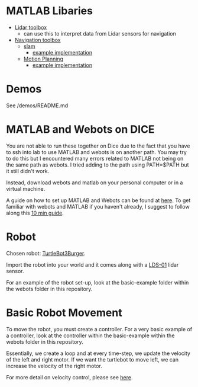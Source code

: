 # MATLAB Libaries

- [Lidar toolbox](https://www.mathworks.com/help/lidar/index.html?searchHighlight=lidar&s_tid=srchtitle)
	- can use this to interpret data from Lidar sensors for navigation
- [Navigation toolbox](https://www.mathworks.com/help/nav/index.html "s")
	- [slam](https://www.mathworks.com/help/nav/slam.html)
		- [example implementation](https://www.mathworks.com/help/nav/ug/implement-simultaneous-localization-and-mapping-with-lidar-scans.html)
	- [Motion Planning](https://www.mathworks.com/help/nav/motion-planning.html)
		- [example implementation](https://www.mathworks.com/help/nav/ug/plan-mobile-robot-paths-using-rrt.html)

# Demos
See /demos/README.md

# MATLAB and Webots on DICE
You are not able to run these together on Dice due to the fact that you have to ssh into lab to use MATLAB and webots is on another path. You may try to do this but I encountered many errors related to MATLAB not being on the same path as webots. I tried adding to the path using PATH=$PATH but it still didn't work.

Instead, download webots and matlab on your personal computer or in a virtual machine.

A guide on how to set up MATLAB and Webots can be found at [here](https://cyberbotics.com/doc/guide/using-matlab).
To get familiar with webots and MATLAB if you haven't already, I suggest to follow along this [10 min guide](https://cyberbotics.com/doc/guide/tutorial-1-your-first-simulation-in-webots?tab-language=matlab#create-a-new-world).

# Robot
Chosen robot: [TurtleBot3Burger](https://cyberbotics.com/doc/guide/turtlebot3-burger).

Import the robot into your world and it comes along with a [LDS-01](https://cyberbotics.com/doc/guide/lidar-sensors#robotis-lds-01) lidar sensor.

For an example of the robot set-up, look at the basic-example folder within the webots folder in this repository.

# Basic Robot Movement
To move the robot, you must create a controller. For a very basic example of a controller, look at the controller within the basic-example within the webots folder in this repository.

Essentially, we create a loop and at every time-step, we update the velocity of the left and right motor. If we want the turtlebot to move left, we can increase the velocity of the right motor.

For more detail on velocity control, please see [here](https://cyberbotics.com/doc/reference/motor#motor-functions).

